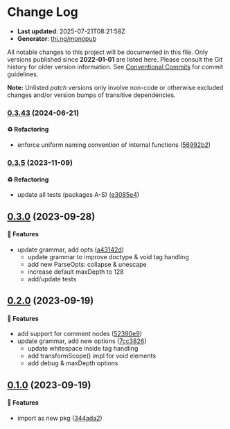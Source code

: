 # Change Log

- **Last updated**: 2025-07-21T08:21:58Z
- **Generator**: [thi.ng/monopub](https://thi.ng/monopub)

All notable changes to this project will be documented in this file.
Only versions published since **2022-01-01** are listed here.
Please consult the Git history for older version information.
See [Conventional Commits](https://conventionalcommits.org/) for commit guidelines.

**Note:** Unlisted _patch_ versions only involve non-code or otherwise excluded changes
and/or version bumps of transitive dependencies.

### [0.3.43](https://github.com/thi-ng/umbrella/tree/@thi.ng/hiccup-html-parse@0.3.43) (2024-06-21)

#### ♻️ Refactoring

- enforce uniform naming convention of internal functions ([56992b2](https://github.com/thi-ng/umbrella/commit/56992b2))

### [0.3.5](https://github.com/thi-ng/umbrella/tree/@thi.ng/hiccup-html-parse@0.3.5) (2023-11-09)

#### ♻️ Refactoring

- update all tests (packages A-S) ([e3085e4](https://github.com/thi-ng/umbrella/commit/e3085e4))

## [0.3.0](https://github.com/thi-ng/umbrella/tree/@thi.ng/hiccup-html-parse@0.3.0) (2023-09-28)

#### 🚀 Features

- update grammar, add opts ([a43142d](https://github.com/thi-ng/umbrella/commit/a43142d))
  - update grammar to improve doctype & void tag handling
  - add new ParseOpts: collapse & unescape
  - increase default maxDepth to 128
  - add/update tests

## [0.2.0](https://github.com/thi-ng/umbrella/tree/@thi.ng/hiccup-html-parse@0.2.0) (2023-09-19)

#### 🚀 Features

- add support for comment nodes ([52390e9](https://github.com/thi-ng/umbrella/commit/52390e9))
- update grammar, add new options ([7cc3826](https://github.com/thi-ng/umbrella/commit/7cc3826))
  - update whitespace inside tag handling
  - add transformScope() impl for void elements
  - add debug & maxDepth options

## [0.1.0](https://github.com/thi-ng/umbrella/tree/@thi.ng/hiccup-html-parse@0.1.0) (2023-09-19)

#### 🚀 Features

- import as new pkg ([344ada2](https://github.com/thi-ng/umbrella/commit/344ada2))

